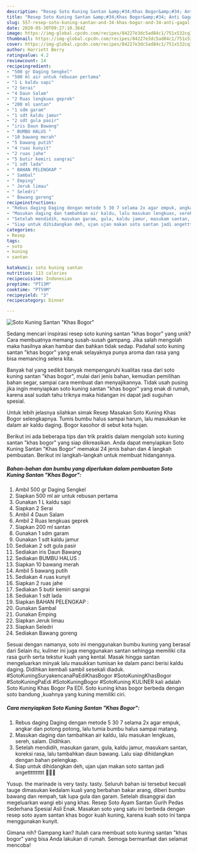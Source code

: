 ```yaml
---
description: "Resep Soto Kuning Santan &amp;#34;Khas Bogor&amp;#34; Anti Gagal"
title: "Resep Soto Kuning Santan &amp;#34;Khas Bogor&amp;#34; Anti Gagal"
slug: 557-resep-soto-kuning-santan-and-34-khas-bogor-and-34-anti-gagal
date: 2020-05-30T09:27:10.364Z
image: https://img-global.cpcdn.com/recipes/84227e3dc5ad84c1/751x532cq70/soto-kuning-santan-khas-bogor-foto-resep-utama.jpg
thumbnail: https://img-global.cpcdn.com/recipes/84227e3dc5ad84c1/751x532cq70/soto-kuning-santan-khas-bogor-foto-resep-utama.jpg
cover: https://img-global.cpcdn.com/recipes/84227e3dc5ad84c1/751x532cq70/soto-kuning-santan-khas-bogor-foto-resep-utama.jpg
author: Harriett Berry
ratingvalue: 4.2
reviewcount: 14
recipeingredient:
- "500 gr Daging Sengkel"
- "500 ml air untuk rebusan pertama"
- "1 L kaldu sapi"
- "2 Serai"
- "4 Daun Salam"
- "2 Ruas lengkuas geprek"
- "200 ml santan"
- "1 sdm garam"
- "1 sdt kaldu jamur"
- "2 sdt gula pasir"
- "iris Daun Bawang"
- " BUMBU HALUS "
- "10 bawang merah"
- "5 bawang putih"
- "4 ruas kunyit"
- "2 ruas jahe"
- "5 butir kemiri sangrai"
- "1 sdt lada"
- " BAHAN PELENGKAP "
- " Sambal"
- " Emping"
- " Jeruk limau"
- " Seledri"
- " Bawang goreng"
recipeinstructions:
- "Rebus daging Daging dengan metode 5 30 7 selama 2x agar empuk, angkar dan potong potong, lalu tumia bumbu halus sampai matang."
- "Masukan daging dan tambahkan air kaldu, lalu masukan lengkuas, sereh, salam. Didihkan."
- "Setelah mendidih, masukan garam, gula, kaldu jamur, masukam santan, koreksi rasa, lalu tambahkan daun bawang. Lalu siap dihidangkan dengan bahan pelengkap."
- "Siap untuk dihidangkan deh, ujan ujan makan soto santan jadi angetttttttttt 🤗🤗🤗"
categories:
- Resep
tags:
- soto
- kuning
- santan

katakunci: soto kuning santan 
nutrition: 113 calories
recipecuisine: Indonesian
preptime: "PT13M"
cooktime: "PT59M"
recipeyield: "3"
recipecategory: Dinner

---
```



![Soto Kuning Santan &#34;Khas Bogor&#34;](https://img-global.cpcdn.com/recipes/84227e3dc5ad84c1/751x532cq70/soto-kuning-santan-khas-bogor-foto-resep-utama.jpg)

Sedang mencari inspirasi resep soto kuning santan &#34;khas bogor&#34; yang unik? Cara membuatnya memang susah-susah gampang. Jika salah mengolah maka hasilnya akan hambar dan bahkan tidak sedap. Padahal soto kuning santan &#34;khas bogor&#34; yang enak selayaknya punya aroma dan rasa yang bisa memancing selera kita.

Banyak hal yang sedikit banyak mempengaruhi kualitas rasa dari soto kuning santan &#34;khas bogor&#34;, mulai dari jenis bahan, kemudian pemilihan bahan segar, sampai cara membuat dan menyajikannya. Tidak usah pusing jika ingin menyiapkan soto kuning santan &#34;khas bogor&#34; yang enak di rumah, karena asal sudah tahu triknya maka hidangan ini dapat jadi suguhan spesial.

Untuk lebih jelasnya silahkan simak Resep Masakan Soto Kuning Khas Bogor selengkapnya. Tumis bumbu halus sampai harum, lalu masukkan ke dalam air kaldu daging. Bogor kasohor di sebut kota hujan.


Berikut ini ada beberapa tips dan trik praktis dalam mengolah soto kuning santan &#34;khas bogor&#34; yang siap dikreasikan. Anda dapat menyiapkan Soto Kuning Santan &#34;Khas Bogor&#34; memakai 24 jenis bahan dan 4 langkah pembuatan. Berikut ini langkah-langkah untuk membuat hidangannya.

<!--inarticleads1-->

##### Bahan-bahan dan bumbu yang diperlukan dalam pembuatan Soto Kuning Santan &#34;Khas Bogor&#34;:

1. Ambil 500 gr Daging Sengkel
1. Siapkan 500 ml air untuk rebusan pertama
1. Gunakan 1 L kaldu sapi
1. Siapkan 2 Serai
1. Ambil 4 Daun Salam
1. Ambil 2 Ruas lengkuas geprek
1. Siapkan 200 ml santan
1. Gunakan 1 sdm garam
1. Gunakan 1 sdt kaldu jamur
1. Sediakan 2 sdt gula pasir
1. Sediakan iris Daun Bawang
1. Sediakan  BUMBU HALUS :
1. Siapkan 10 bawang merah
1. Ambil 5 bawang putih
1. Sediakan 4 ruas kunyit
1. Siapkan 2 ruas jahe
1. Sediakan 5 butir kemiri sangrai
1. Sediakan 1 sdt lada
1. Siapkan  BAHAN PELENGKAP :
1. Gunakan  Sambal
1. Gunakan  Emping
1. Siapkan  Jeruk limau
1. Siapkan  Seledri
1. Sediakan  Bawang goreng


Sesuai dengan namanya, soto ini menggunakan bumbu kuning yang berasal dari Selain itu, kuliner ini juga menggunakan santan sehingga memiliki cita rasa gurih serta tekstur kuah yang kental. Masak hingga santan mengeluarkan minyak lalu masukkan tumisan ke dalam panci berisi kaldu daging. Didihkan kembali sambil sesekali diaduk. #SotoKuningSuryakencanaPaEdiKhasBogor #SotoKuningKhasBogor #SotoKuningPaEdi #SotoKuningBogor #SotoKuning KULINER kali adalah Soto Kuning Khas Bogor Pa EDI. Soto kuning khas bogor berbeda dengan soto bandung ,kuahnya yang kuning memiliki ciri. 

<!--inarticleads2-->

##### Cara menyiapkan Soto Kuning Santan &#34;Khas Bogor&#34;:

1. Rebus daging Daging dengan metode 5 30 7 selama 2x agar empuk, angkar dan potong potong, lalu tumia bumbu halus sampai matang.
1. Masukan daging dan tambahkan air kaldu, lalu masukan lengkuas, sereh, salam. Didihkan.
1. Setelah mendidih, masukan garam, gula, kaldu jamur, masukam santan, koreksi rasa, lalu tambahkan daun bawang. Lalu siap dihidangkan dengan bahan pelengkap.
1. Siap untuk dihidangkan deh, ujan ujan makan soto santan jadi angetttttttttt 🤗🤗🤗


Yusup. the marinade is very tasty. tasty. Seluruh bahan isi tersebut kecuali tauge dimasukan kedalam kuali yang berbahan bakar arang, diberi bumbu bawang dan rempah, tak lupa gula dan garam. Setelah disanggrai dan megeluarkan wangi ebi yang khas. Resep Soto Ayam Santan Gurih Pedas Sederhana Spesial Asli Enak. Masakan soto yang satu ini berbeda dengan resep soto ayam santan khas bogor kuah kuning, karena kuah soto ini tanpa menggunakan kunyit. 

Gimana nih? Gampang kan? Itulah cara membuat soto kuning santan &#34;khas bogor&#34; yang bisa Anda lakukan di rumah. Semoga bermanfaat dan selamat mencoba!
